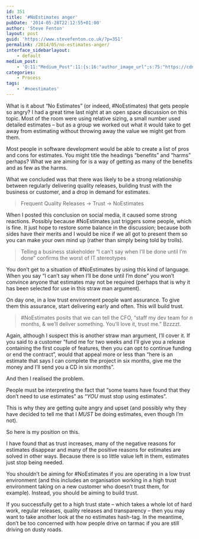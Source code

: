 ```yaml
---
id: 351
title: '#NoEstimates anger'
pubDate: '2014-05-28T22:12:55+01:00'
author: 'Steve Fenton'
layout: post
guid: 'https://www.stevefenton.co.uk/?p=351'
permalink: /2014/05/no-estimates-anger/
interface_sidebarlayout:
    - default
medium_post:
    - 'O:11:"Medium_Post":11:{s:16:"author_image_url";s:75:"https://cdn-images-1.medium.com/fit/c/400/400/1*eXkhfEuF41g5W_xnc_ydLA.jpeg";s:10:"author_url";s:38:"https://medium.com/@steve.fenton.co.uk";s:11:"byline_name";N;s:12:"byline_email";N;s:10:"cross_link";s:3:"yes";s:2:"id";s:12:"a12ccb2d5d89";s:21:"follower_notification";s:3:"yes";s:7:"license";s:19:"all-rights-reserved";s:14:"publication_id";s:2:"-1";s:6:"status";s:5:"draft";s:3:"url";s:51:"https://medium.com/@steve.fenton.co.uk/a12ccb2d5d89";}'
categories:
    - Process
tags:
    - '#noestimates'
---
```


What is it about “No Estimates” (or indeed, #NoEstimates) that gets people so angry? I had a great time last night at an open space discussion on this topic. Most of the room were using relative sizing, a small number used detailed estimates – but as a group we worked out what it would take to get away from estimating without throwing away the value we might get from them.

Most people in software development would be able to create a list of pros and cons for estimates. You might title the headings “benefits” and “harms” perhaps? What we are aiming for is a way of getting as many of the benefits and as few as the harms.

What we concluded was that there was likely to be a strong relationship between regularly delivering quality releases, building trust with the business or customer, and a drop in demand for estimates.

> Frequent Quality Releases -&gt; Trust -&gt; NoEstimates

When I posted this conclusion on social media, it caused some strong reactions. Possibly because #NoEstimates just triggers some people, which is fine. It just hope to restore some balance in the discussion; because both sides have their merits and I would be nice if we all got to present them so you can make your own mind up (rather than simply being told by trolls).

> Telling a business stakeholder “I can’t say when I’ll be done until I’m done” confirms the worst of IT stereotypes

You don’t get to a situation of #NoEstimates by using this kind of language. When you say “I can’t say when I’ll be done until I’m done” you won’t convince anyone that estimates may not be required (perhaps that is why it has been selected for use in this straw man argument).

On day one, in a low trust environment people want assurance. To give them this assurance, start delivering early and often. This will build trust.

> \#NoEstimates posits that we can tell the CFO, “staff my dev team for *n* months, &amp; we’ll deliver something. You’ll love it, trust me.” Bzzzzt.

Again, although I suspect this is another straw man argument, I’ll cover it. If you said to a customer “fund me for two weeks and I’ll give you a release containing the first couple of features, then you can opt to continue funding or end the contract”, would that appeal more or less than “here is an estimate that says I can complete the project in six months, give me the money and I’ll send you a CD in six months”.

And then I realised the problem.

People must be interpreting the fact that “some teams have found that they don’t need to use estimates” as “*YOU* must stop using estimates”.

This is why they are getting quite angry and upset (and possibly why they have decided to tell me that I *MUST* be doing estimates, even though I’m not).

So here is my position on this.

I have found that as trust increases, many of the negative reasons for estimates disappear and many of the positive reasons for estimates are solved in other ways. Because there is so little value left in them, estimates just stop being needed.

You shouldn’t be aiming for #NoEstimates if you are operating in a low trust environment (and this includes an organisation working in a high trust environment taking on a new customer who doesn’t trust them, for example). Instead, you should be aiming to build trust.

If you successfully get to a high trust state – which takes a whole lot of hard work, regular releases, quality releases and transparency – then you may want to take another look at the no estimates hash-tag. In the meantime, don’t be too concerned with how people drive on tarmac if you are still driving on dusty roads.